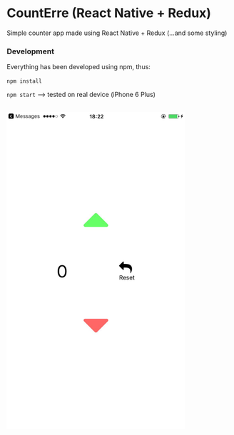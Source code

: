 # CountErre (React Native + Redux)
Simple counter app made using React Native + Redux (...and some styling)

### Development
Everything has been developed using npm, thus:

  `npm install`

  `npm start` --> tested on real device (iPhone 6 Plus)
  
<br />

<img width=400px src="https://github.com/AlberErre/CountErre-ReactNative-Redux/blob/master/_countErre.png">
